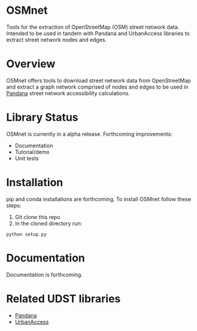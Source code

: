 # OSMnet
Tools for the extraction of OpenStreetMap (OSM) street network data. Intended to be used in tandem with Pandana and UrbanAccess libraries to extract street network nodes and edges.

# Overview
OSMnet offers tools to download street network data from OpenStreetMap and extract a graph network comprised of nodes and edges to be used in [Pandana](https://github.com/UDST/pandana) street network accessibility calculations. 

# Library Status
OSMnet is currently in a alpha release. Forthcoming improvements:
- Documentation
- Tutorial/demo
- Unit tests

# Installation
pip and conda installations are forthcoming. To install OSMnet follow these steps:

1. Git clone this repo
2. In the cloned directory run:
```
python setup.py
```

# Documentation
Documentation is forthcoming.

# Related UDST libraries
- [Pandana](https://github.com/UDST/pandana)
- [UrbanAccess](https://github.com/UDST/urbanaccess)